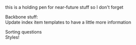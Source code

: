this is a holding pen for near-future stuff so I don't forget

Backbone stuff:  
  Update index item templates to have a little more information

  Sorting questions  
  Styles!
